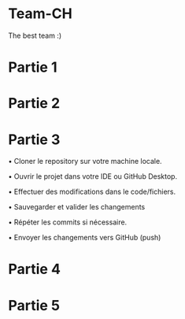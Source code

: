 # Team-CH
The best team :)


# Partie 1



# Partie 2



# Partie 3
•	Cloner le repository sur votre machine locale.

•	Ouvrir le projet dans votre IDE ou GitHub Desktop.

•	Effectuer des modifications dans le code/fichiers.

•	Sauvegarder et valider les changements 

•	Répéter les commits si nécessaire.

•	Envoyer les changements vers GitHub (push) 


# Partie 4



# Partie 5
